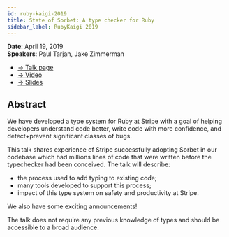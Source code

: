 ```yaml
---
id: ruby-kaigi-2019
title: State of Sorbet: A type checker for Ruby
sidebar_label: RubyKaigi 2019
---
```


**Date**: April 19, 2019\
**Speakers**: Paul Tarjan, Jake Zimmerman

- [→ Talk page](https://rubykaigi.org/2019/presentations/jez.html#apr19)
- [→ Video](https://www.youtube.com/watch?v=odmlf_ezsBo)
- [→ Slides](https://sorbet.run/talks/RubyKaigi2019/#/)

## Abstract

We have developed a type system for Ruby at Stripe with a goal of helping
developers understand code better, write code with more confidence, and
detect+prevent significant classes of bugs.

This talk shares experience of Stripe successfully adopting Sorbet in our
codebase which had millions lines of code that were written before the
typechecker had been conceived. The talk will describe:

- the process used to add typing to existing code;
- many tools developed to support this process;
- impact of this type system on safety and productivity at Stripe.

We also have some exciting announcements!

The talk does not require any previous knowledge of types and should be
accessible to a broad audience.
